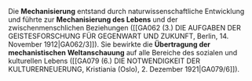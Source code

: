 
Die **Mechanisierung** entstand durch naturwissenschaftliche Entwicklung und führte zur **Mechanisierung des Lebens** und der zwischenmenschlichen Beziehungen ([[GA062 (3.) DIE AUFGABEN DER GEISTESFORSCHUNG FÜR GEGENWART UND ZUKUNFT, Berlin, 14. November 1912|GA062/3]]). Sie bewirkte die **Übertragung der mechanistischen Weltanschauung** auf alle Bereiche des sozialen und kulturellen Lebens ([[GA079 (6.) DIE NOTWENDIGKEIT DER KULTURERNEUERUNG, Kristiania (Oslo), 2. Dezember 1921|GA079/6]]).

